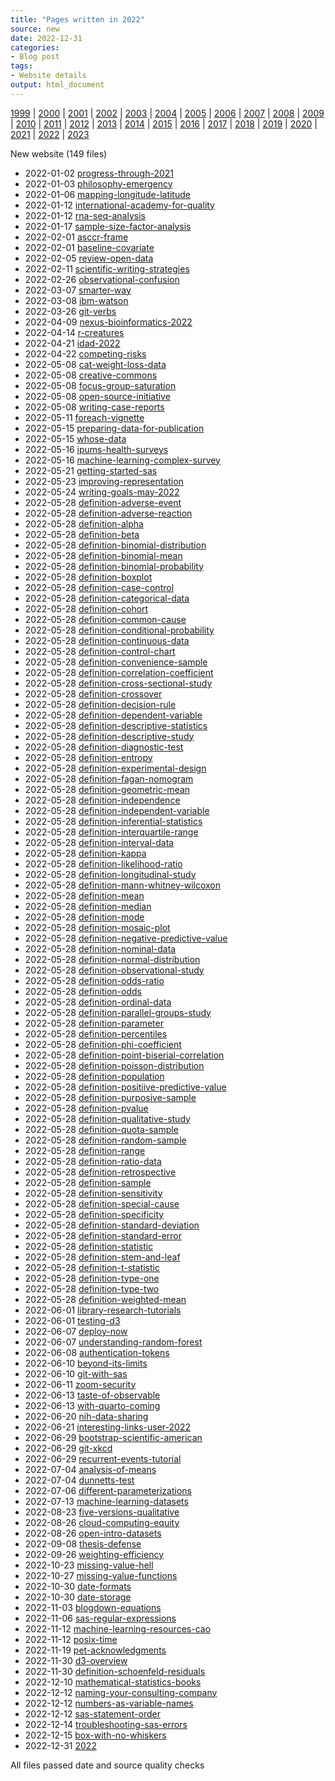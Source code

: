 ```yaml
---
title: "Pages written in 2022"
source: new
date: 2022-12-31
categories:
- Blog post
tags:
- Website details
output: html_document
---
```

 
[1999](http://new.pmean.com/1999/) | [2000](http://new.pmean.com/2000/) | [2001](http://new.pmean.com/2001/) | [2002](http://new.pmean.com/2002/) | [2003](http://new.pmean.com/2003/) | [2004](http://new.pmean.com/2004/) | [2005](http://new.pmean.com/2005/) | [2006](http://new.pmean.com/2006/) | [2007](http://new.pmean.com/2007/) | [2008](http://new.pmean.com/2008/) | [2009](http://new.pmean.com/2009/) | [2010](http://new.pmean.com/2010/) | [2011](http://new.pmean.com/2011/) | [2012](http://new.pmean.com/2012/) | [2013](http://new.pmean.com/2013/) | [2014](http://new.pmean.com/2014/) | [2015](http://new.pmean.com/2015/) | [2016](http://new.pmean.com/2016/) | [2017](http://new.pmean.com/2017/) | [2018](http://new.pmean.com/2018/) | [2019](http://new.pmean.com/2019/) | [2020](http://new.pmean.com/2020/) | [2021](http://new.pmean.com/2021/) | [2022](http://new.pmean.com/2022/) | [2023](http://new.pmean.com/2023/)
 
New website (149 files)
 
+ 2022-01-02 [progress-through-2021](http://new.pmean.com/progress-through-2021/)    
+ 2022-01-03 [philosophy-emergency](http://new.pmean.com/philosophy-emergency/)    
+ 2022-01-06 [mapping-longitude-latitude](http://new.pmean.com/mapping-longitude-latitude/)    
+ 2022-01-12 [international-academy-for-quality](http://new.pmean.com/international-academy-for-quality/)    
+ 2022-01-12 [rna-seq-analysis](http://new.pmean.com/rna-seq-analysis/)    
+ 2022-01-17 [sample-size-factor-analysis](http://new.pmean.com/sample-size-factor-analysis/)    
+ 2022-02-01 [asccr-frame](http://new.pmean.com/asccr-frame/)    
+ 2022-02-01 [baseline-covariate](http://new.pmean.com/baseline-covariate/)    
+ 2022-02-05 [review-open-data](http://new.pmean.com/review-open-data/)    
+ 2022-02-11 [scientific-writing-strategies](http://new.pmean.com/scientific-writing-strategies/)    
+ 2022-02-26 [observational-confusion](http://new.pmean.com/observational-confusion/)    
+ 2022-03-07 [smarter-way](http://new.pmean.com/smarter-way/)    
+ 2022-03-08 [ibm-watson](http://new.pmean.com/ibm-watson/)    
+ 2022-03-26 [git-verbs](http://new.pmean.com/git-verbs/)    
+ 2022-04-09 [nexus-bioinformatics-2022](http://new.pmean.com/nexus-bioinformatics-2022/)    
+ 2022-04-14 [r-creatures](http://new.pmean.com/r-creatures/)    
+ 2022-04-21 [idad-2022](http://new.pmean.com/idad-2022/)    
+ 2022-04-22 [competing-risks](http://new.pmean.com/competing-risks/)    
+ 2022-05-08 [cat-weight-loss-data](http://new.pmean.com/cat-weight-loss-data/)    
+ 2022-05-08 [creative-commons](http://new.pmean.com/creative-commons/)    
+ 2022-05-08 [focus-group-saturation](http://new.pmean.com/focus-group-saturation/)    
+ 2022-05-08 [open-source-initiative](http://new.pmean.com/open-source-initiative/)    
+ 2022-05-08 [writing-case-reports](http://new.pmean.com/writing-case-reports/)    
+ 2022-05-11 [foreach-vignette](http://new.pmean.com/foreach-vignette/)    
+ 2022-05-15 [preparing-data-for-publication](http://new.pmean.com/preparing-data-for-publication/)    
+ 2022-05-15 [whose-data](http://new.pmean.com/whose-data/)    
+ 2022-05-16 [ipums-health-surveys](http://new.pmean.com/ipums-health-surveys/)    
+ 2022-05-16 [machine-learning-complex-survey](http://new.pmean.com/machine-learning-complex-survey/)    
+ 2022-05-21 [getting-started-sas](http://new.pmean.com/getting-started-sas/)    
+ 2022-05-23 [improving-representation](http://new.pmean.com/improving-representation/)    
+ 2022-05-24 [writing-goals-may-2022](http://new.pmean.com/writing-goals-may-2022/)    
+ 2022-05-28 [definition-adverse-event](http://new.pmean.com/definition-adverse-event/)    
+ 2022-05-28 [definition-adverse-reaction](http://new.pmean.com/definition-adverse-reaction/)    
+ 2022-05-28 [definition-alpha](http://new.pmean.com/definition-alpha/)    
+ 2022-05-28 [definition-beta](http://new.pmean.com/definition-beta/)    
+ 2022-05-28 [definition-binomial-distribution](http://new.pmean.com/definition-binomial-distribution/)    
+ 2022-05-28 [definition-binomial-mean](http://new.pmean.com/definition-binomial-mean/)    
+ 2022-05-28 [definition-binomial-probability](http://new.pmean.com/definition-binomial-probability/)    
+ 2022-05-28 [definition-boxplot](http://new.pmean.com/definition-boxplot/)    
+ 2022-05-28 [definition-case-control](http://new.pmean.com/definition-case-control/)    
+ 2022-05-28 [definition-categorical-data](http://new.pmean.com/definition-categorical-data/)    
+ 2022-05-28 [definition-cohort](http://new.pmean.com/definition-cohort/)    
+ 2022-05-28 [definition-common-cause](http://new.pmean.com/definition-common-cause/)    
+ 2022-05-28 [definition-conditional-probability](http://new.pmean.com/definition-conditional-probability/)    
+ 2022-05-28 [definition-continuous-data](http://new.pmean.com/definition-continuous-data/)    
+ 2022-05-28 [definition-control-chart](http://new.pmean.com/definition-control-chart/)    
+ 2022-05-28 [definition-convenience-sample](http://new.pmean.com/definition-convenience-sample/)    
+ 2022-05-28 [definition-correlation-coefficient](http://new.pmean.com/definition-correlation-coefficient/)    
+ 2022-05-28 [definition-cross-sectional-study](http://new.pmean.com/definition-cross-sectional-study/)    
+ 2022-05-28 [definition-crossover](http://new.pmean.com/definition-crossover/)    
+ 2022-05-28 [definition-decision-rule](http://new.pmean.com/definition-decision-rule/)    
+ 2022-05-28 [definition-dependent-variable](http://new.pmean.com/definition-dependent-variable/)    
+ 2022-05-28 [definition-descriptive-statistics](http://new.pmean.com/definition-descriptive-statistics/)    
+ 2022-05-28 [definition-descriptive-study](http://new.pmean.com/definition-descriptive-study/)    
+ 2022-05-28 [definition-diagnostic-test](http://new.pmean.com/definition-diagnostic-test/)    
+ 2022-05-28 [definition-entropy](http://new.pmean.com/definition-entropy/)    
+ 2022-05-28 [definition-experimental-design](http://new.pmean.com/definition-experimental-design/)    
+ 2022-05-28 [definition-fagan-nomogram](http://new.pmean.com/definition-fagan-nomogram/)    
+ 2022-05-28 [definition-geometric-mean](http://new.pmean.com/definition-geometric-mean/)    
+ 2022-05-28 [definition-independence](http://new.pmean.com/definition-independence/)    
+ 2022-05-28 [definition-independent-variable](http://new.pmean.com/definition-independent-variable/)    
+ 2022-05-28 [definition-inferential-statistics](http://new.pmean.com/definition-inferential-statistics/)    
+ 2022-05-28 [definition-interquartile-range](http://new.pmean.com/definition-interquartile-range/)    
+ 2022-05-28 [definition-interval-data](http://new.pmean.com/definition-interval-data/)    
+ 2022-05-28 [definition-kappa](http://new.pmean.com/definition-kappa/)    
+ 2022-05-28 [definition-likelihood-ratio](http://new.pmean.com/definition-likelihood-ratio/)    
+ 2022-05-28 [definition-longitudinal-study](http://new.pmean.com/definition-longitudinal-study/)    
+ 2022-05-28 [definition-mann-whitney-wilcoxon](http://new.pmean.com/definition-mann-whitney-wilcoxon/)    
+ 2022-05-28 [definition-mean](http://new.pmean.com/definition-mean/)    
+ 2022-05-28 [definition-median](http://new.pmean.com/definition-median/)    
+ 2022-05-28 [definition-mode](http://new.pmean.com/definition-mode/)    
+ 2022-05-28 [definition-mosaic-plot](http://new.pmean.com/definition-mosaic-plot/)    
+ 2022-05-28 [definition-negative-predictive-value](http://new.pmean.com/definition-negative-predictive-value/)    
+ 2022-05-28 [definition-nominal-data](http://new.pmean.com/definition-nominal-data/)    
+ 2022-05-28 [definition-normal-distribution](http://new.pmean.com/definition-normal-distribution/)    
+ 2022-05-28 [definition-observational-study](http://new.pmean.com/definition-observational-study/)    
+ 2022-05-28 [definition-odds-ratio](http://new.pmean.com/definition-odds-ratio/)    
+ 2022-05-28 [definition-odds](http://new.pmean.com/definition-odds/)    
+ 2022-05-28 [definition-ordinal-data](http://new.pmean.com/definition-ordinal-data/)    
+ 2022-05-28 [definition-parallel-groups-study](http://new.pmean.com/definition-parallel-groups-study/)    
+ 2022-05-28 [definition-parameter](http://new.pmean.com/definition-parameter/)    
+ 2022-05-28 [definition-percentiles](http://new.pmean.com/definition-percentiles/)    
+ 2022-05-28 [definition-phi-coefficient](http://new.pmean.com/definition-phi-coefficient/)    
+ 2022-05-28 [definition-point-biserial-correlation](http://new.pmean.com/definition-point-biserial-correlation/)    
+ 2022-05-28 [definition-poisson-distribution](http://new.pmean.com/definition-poisson-distribution/)    
+ 2022-05-28 [definition-population](http://new.pmean.com/definition-population/)    
+ 2022-05-28 [definition-positiive-predictive-value](http://new.pmean.com/definition-positiive-predictive-value/)    
+ 2022-05-28 [definition-purposive-sample](http://new.pmean.com/definition-purposive-sample/)    
+ 2022-05-28 [definition-pvalue](http://new.pmean.com/definition-pvalue/)    
+ 2022-05-28 [definition-qualitative-study](http://new.pmean.com/definition-qualitative-study/)    
+ 2022-05-28 [definition-quota-sample](http://new.pmean.com/definition-quota-sample/)    
+ 2022-05-28 [definition-random-sample](http://new.pmean.com/definition-random-sample/)    
+ 2022-05-28 [definition-range](http://new.pmean.com/definition-range/)    
+ 2022-05-28 [definition-ratio-data](http://new.pmean.com/definition-ratio-data/)    
+ 2022-05-28 [definition-retrospective](http://new.pmean.com/definition-retrospective/)    
+ 2022-05-28 [definition-sample](http://new.pmean.com/definition-sample/)    
+ 2022-05-28 [definition-sensitivity](http://new.pmean.com/definition-sensitivity/)    
+ 2022-05-28 [definition-special-cause](http://new.pmean.com/definition-special-cause/)    
+ 2022-05-28 [definition-specificity](http://new.pmean.com/definition-specificity/)    
+ 2022-05-28 [definition-standard-deviation](http://new.pmean.com/definition-standard-deviation/)    
+ 2022-05-28 [definition-standard-error](http://new.pmean.com/definition-standard-error/)    
+ 2022-05-28 [definition-statistic](http://new.pmean.com/definition-statistic/)    
+ 2022-05-28 [definition-stem-and-leaf](http://new.pmean.com/definition-stem-and-leaf/)    
+ 2022-05-28 [definition-t-statistic](http://new.pmean.com/definition-t-statistic/)    
+ 2022-05-28 [definition-type-one](http://new.pmean.com/definition-type-one/)    
+ 2022-05-28 [definition-type-two](http://new.pmean.com/definition-type-two/)    
+ 2022-05-28 [definition-weighted-mean](http://new.pmean.com/definition-weighted-mean/)    
+ 2022-06-01 [library-research-tutorials](http://new.pmean.com/library-research-tutorials/)    
+ 2022-06-01 [testing-d3](http://new.pmean.com/testing-d3/)    
+ 2022-06-07 [deploy-now](http://new.pmean.com/deploy-now/)    
+ 2022-06-07 [understanding-random-forest](http://new.pmean.com/understanding-random-forest/)    
+ 2022-06-08 [authentication-tokens](http://new.pmean.com/authentication-tokens/)    
+ 2022-06-10 [beyond-its-limits](http://new.pmean.com/beyond-its-limits/)    
+ 2022-06-10 [git-with-sas](http://new.pmean.com/git-with-sas/)    
+ 2022-06-11 [zoom-security](http://new.pmean.com/zoom-security/)    
+ 2022-06-13 [taste-of-observable](http://new.pmean.com/taste-of-observable/)    
+ 2022-06-13 [with-quarto-coming](http://new.pmean.com/with-quarto-coming/)    
+ 2022-06-20 [nih-data-sharing](http://new.pmean.com/nih-data-sharing/)    
+ 2022-06-21 [interesting-links-user-2022](http://new.pmean.com/interesting-links-user-2022/)    
+ 2022-06-29 [bootstrap-scientific-american](http://new.pmean.com/bootstrap-scientific-american/)    
+ 2022-06-29 [git-xkcd](http://new.pmean.com/git-xkcd/)    
+ 2022-06-29 [recurrent-events-tutorial](http://new.pmean.com/recurrent-events-tutorial/)    
+ 2022-07-04 [analysis-of-means](http://new.pmean.com/analysis-of-means/)    
+ 2022-07-04 [dunnetts-test](http://new.pmean.com/dunnetts-test/)    
+ 2022-07-06 [different-parameterizations](http://new.pmean.com/different-parameterizations/)    
+ 2022-07-13 [machine-learning-datasets](http://new.pmean.com/machine-learning-datasets/)    
+ 2022-08-23 [five-versions-qualitative](http://new.pmean.com/five-versions-qualitative/)    
+ 2022-08-26 [cloud-computing-equity](http://new.pmean.com/cloud-computing-equity/)    
+ 2022-08-26 [open-intro-datasets](http://new.pmean.com/open-intro-datasets/)    
+ 2022-09-08 [thesis-defense](http://new.pmean.com/thesis-defense/)    
+ 2022-09-26 [weighting-efficiency](http://new.pmean.com/weighting-efficiency/)    
+ 2022-10-23 [missing-value-hell](http://new.pmean.com/missing-value-hell/)    
+ 2022-10-27 [missing-value-functions](http://new.pmean.com/missing-value-functions/)    
+ 2022-10-30 [date-formats](http://new.pmean.com/date-formats/)    
+ 2022-10-30 [date-storage](http://new.pmean.com/date-storage/)    
+ 2022-11-03 [blogdown-equations](http://new.pmean.com/blogdown-equations/)    
+ 2022-11-06 [sas-regular-expressions](http://new.pmean.com/sas-regular-expressions/)    
+ 2022-11-12 [machine-learning-resources-cao](http://new.pmean.com/machine-learning-resources-cao/)    
+ 2022-11-12 [posix-time](http://new.pmean.com/posix-time/)    
+ 2022-11-19 [pet-acknowledgments](http://new.pmean.com/pet-acknowledgments/)    
+ 2022-11-30 [d3-overview](http://new.pmean.com/d3-overview/)    
+ 2022-11-30 [definition-schoenfeld-residuals](http://new.pmean.com/definition-schoenfeld-residuals/)    
+ 2022-12-10 [mathematical-statistics-books](http://new.pmean.com/mathematical-statistics-books/)    
+ 2022-12-12 [naming-your-consulting-company](http://new.pmean.com/naming-your-consulting-company/)    
+ 2022-12-12 [numbers-as-variable-names](http://new.pmean.com/numbers-as-variable-names/)    
+ 2022-12-12 [sas-statement-order](http://new.pmean.com/sas-statement-order/)    
+ 2022-12-14 [troubleshooting-sas-errors](http://new.pmean.com/troubleshooting-sas-errors/)    
+ 2022-12-15 [box-with-no-whiskers](http://new.pmean.com/box-with-no-whiskers/)    
+ 2022-12-31 [2022](http://new.pmean.com/2022/)  
 
All files passed date and source quality checks
